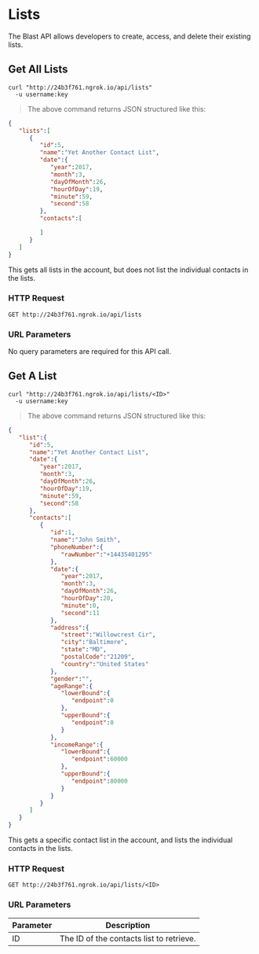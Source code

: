 # Lists

The Blast API allows developers to create, access, and delete their existing lists. 

## Get All Lists

```shell
curl "http://24b3f761.ngrok.io/api/lists"
  -u username:key
```

> The above command returns JSON structured like this:

```json
{  
   "lists":[  
      {  
         "id":5,
         "name":"Yet Another Contact List",
         "date":{  
            "year":2017,
            "month":3,
            "dayOfMonth":26,
            "hourOfDay":19,
            "minute":59,
            "second":58
         },
         "contacts":[  

         ]
      }
   ]
}
```

This gets all lists in the account, but does not list the individual contacts in the lists.

### HTTP Request

`GET http://24b3f761.ngrok.io/api/lists`

### URL Parameters
No query parameters are required for this API call.


## Get A List


```shell
curl "http://24b3f761.ngrok.io/api/lists/<ID>"
  -u username:key
```

> The above command returns JSON structured like this:

```json
{  
   "list":{  
      "id":5,
      "name":"Yet Another Contact List",
      "date":{  
         "year":2017,
         "month":3,
         "dayOfMonth":26,
         "hourOfDay":19,
         "minute":59,
         "second":58
      },
      "contacts":[  
         {  
            "id":1,
            "name":"John Smith",
            "phoneNumber":{  
               "rawNumber":"+14435401295"
            },
            "date":{  
               "year":2017,
               "month":3,
               "dayOfMonth":26,
               "hourOfDay":20,
               "minute":0,
               "second":11
            },
            "address":{  
               "street":"Willowcrest Cir",
               "city":"Baltimore",
               "state":"MD",
               "postalCode":"21209",
               "country":"United States"
            },
            "gender":"",
            "ageRange":{  
               "lowerBound":{  
                  "endpoint":0
               },
               "upperBound":{  
                  "endpoint":0
               }
            },
            "incomeRange":{  
               "lowerBound":{  
                  "endpoint":60000
               },
               "upperBound":{  
                  "endpoint":80000
               }
            }
         }
      ]
   }
}
```

This gets a specific contact list in the account, and lists the individual contacts in the lists.

### HTTP Request

`GET http://24b3f761.ngrok.io/api/lists/<ID>`

### URL Parameters

Parameter | Description
--------- | -----------
ID | The ID of the contacts list to retrieve.

